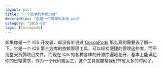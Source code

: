 ```yaml
---
layout: post
title: "一个简单的本地pod"
description: "创建一个简单的本地 pod"
category: "2015-08"
tags: [Cocoapods]
---
```


如果你是一个 iOS 开发者，却没有听说过 [CocoaPods](http://cocoapods.org) 那么真的需要去了解一下。它是一个 iOS 第三方库的依赖管理工具，可以轻松便捷的管理这些库，而不用整天折腾项目文件。而现在 iOS 的各种各样的开源库遍地花开，基本上能满足你的日常需求，作为一个代码搬运工，这个工具就能帮我们节省太多的时间了。

